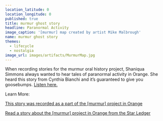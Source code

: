 ```yaml
---
location_latitude: 0
location_longitude: 0
published: true
title: murmur ghost story
headline: Paranormal Activity
image_caption: '[murmur] map created by artist Mike Malbrough'
name: murmur ghost story
themes:
  - lifecycle
  - nostalgia
image_url: images/artifacts/MurmurMap.jpg
---
```

When recording stories for the murmur oral history project, Shaniqua Simmons always wanted to hear tales of paranormal activity in Orange.  She heard this story from Cynthia Bianchi and it’s guaranteed to give you goosebumps. [Listen here.](https://soundcloud.com/murmur-orange-nj/cynthia-bianchi)  

Learn More:  

[This story was recorded as a part of the [murmur] project in Orange](http://hiddentreasuresoforange.org/artifacts/murmur-orange)  

[Read a story about the [murmur] project in Orange from the Star Ledger](http://www.nj.com/news/local/index.ssf/2009/09/nonprofit_project_murmur_hopes.html)
